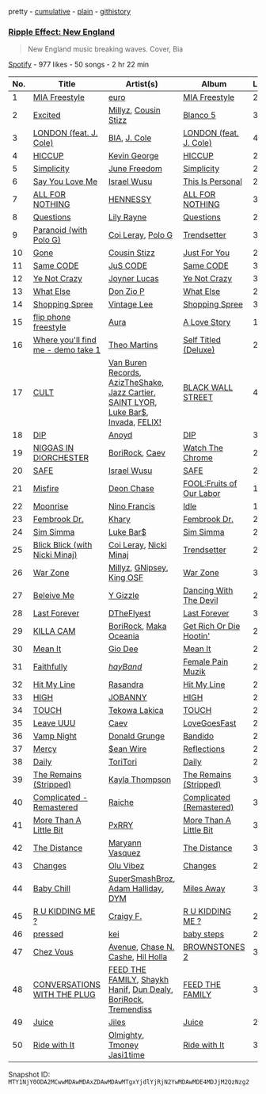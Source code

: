 pretty - [cumulative](/playlists/cumulative/37i9dQZF1DX37T6O68lz4o.md) - [plain](/playlists/plain/37i9dQZF1DX37T6O68lz4o) - [githistory](https://github.githistory.xyz/mackorone/spotify-playlist-archive/blob/main/playlists/plain/37i9dQZF1DX37T6O68lz4o)

### [Ripple Effect: New England](https://open.spotify.com/playlist/37i9dQZF1DX37T6O68lz4o)

> New England music breaking waves\. Cover, Bia

[Spotify](https://open.spotify.com/user/spotify) - 977 likes - 50 songs - 2 hr 22 min

| No. | Title | Artist(s) | Album | Length |
|---|---|---|---|---|
| 1 | [MIA Freestyle](https://open.spotify.com/track/2DAWd9getY6cG4mpUOBdt4) | [euro](https://open.spotify.com/artist/3d9x5nPJE3VL3ngxkZ6aUC) | [MIA Freestyle](https://open.spotify.com/album/4kXVVOTcmOs7kHG9Z5Qow2) | 2:11 |
| 2 | [Excited](https://open.spotify.com/track/0DSFmiaYwLQO4as7r1t3W3) | [Millyz](https://open.spotify.com/artist/7dDYME7Y3GoEQotd8gUvQg), [Cousin Stizz](https://open.spotify.com/artist/0KpCz7V5XRkqKuM1JDf56O) | [Blanco 5](https://open.spotify.com/album/2LxbbBRZaTSmWZI42G99t3) | 3:12 |
| 3 | [LONDON \(feat\. J\. Cole\)](https://open.spotify.com/track/5vhrsx08dHh2QcVh1Rsiwt) | [BIA](https://open.spotify.com/artist/6veh5zbFpm31XsPdjBgPER), [J\. Cole](https://open.spotify.com/artist/6l3HvQ5sa6mXTsMTB19rO5) | [LONDON \(feat\. J\. Cole\)](https://open.spotify.com/album/5rIHQjM7xy35RYx9E3XaqS) | 4:10 |
| 4 | [HICCUP](https://open.spotify.com/track/06b05WAkhGpAx4BWbtW2Rc) | [Kevin George](https://open.spotify.com/artist/0UFKnbRkop5zKvIHhbnMCI) | [HICCUP](https://open.spotify.com/album/3qfGUkYziMf2xqIBwVAZcg) | 2:10 |
| 5 | [Simplicity](https://open.spotify.com/track/3dh3wF8WAbIEdXTIpbisxk) | [June Freedom](https://open.spotify.com/artist/7dYb5EKtRnRaWM0GQ12cKC) | [Simplicity](https://open.spotify.com/album/1P44V2EWQyzp6PHaA2XNzO) | 2:47 |
| 6 | [Say You Love Me](https://open.spotify.com/track/7jvpSnEPKnHEtplo2uEBrT) | [Israel Wusu](https://open.spotify.com/artist/7v9HwZnQWL9zfACSgDqz3f) | [This Is Personal](https://open.spotify.com/album/1qTvju357JrsJkk6oPeZpL) | 2:31 |
| 7 | [ALL FOR NOTHING](https://open.spotify.com/track/2L9SA0p0eO7eBOwhtYHhMh) | [HENNESSY](https://open.spotify.com/artist/0d3nLtBfguQFq20JzWSlIW) | [ALL FOR NOTHING](https://open.spotify.com/album/5rFRG1dYVsZSJv2SRITNZS) | 3:50 |
| 8 | [Questions](https://open.spotify.com/track/2cfEQ2gnBgGH23lrzSyxdR) | [Lily Rayne](https://open.spotify.com/artist/04DqcxM5TVBjxdGwGlxACa) | [Questions](https://open.spotify.com/album/22KNnvsj7EtfkGq9VX6ZAL) | 2:35 |
| 9 | [Paranoid \(with Polo G\)](https://open.spotify.com/track/0M0OhSuJk1TWEQgvk7J9uV) | [Coi Leray](https://open.spotify.com/artist/6AMd49uBDJfhf30Ak2QR5s), [Polo G](https://open.spotify.com/artist/6AgTAQt8XS6jRWi4sX7w49) | [Trendsetter](https://open.spotify.com/album/2xMpbBZGVWtjkoaMZKhkyO) | 3:29 |
| 10 | [Gone](https://open.spotify.com/track/37Deh2p4aLdEtQHXtm7AOE) | [Cousin Stizz](https://open.spotify.com/artist/0KpCz7V5XRkqKuM1JDf56O) | [Just For You](https://open.spotify.com/album/5gl8AaOhNL60AcYk2JLEE3) | 2:35 |
| 11 | [Same CODE](https://open.spotify.com/track/493iz9QGwkHr49zDzoHMAu) | [JuS CODE](https://open.spotify.com/artist/433OVAzQuqubUN9KFvLTDB) | [Same CODE](https://open.spotify.com/album/0XlebgTp0o9q4dVVnJZNuT) | 3:22 |
| 12 | [Ye Not Crazy](https://open.spotify.com/track/70jjParnrP2X3mOVkoljGE) | [Joyner Lucas](https://open.spotify.com/artist/6C1ohJrd5VydigQtaGy5Wa) | [Ye Not Crazy](https://open.spotify.com/album/19KpEHCcxkTNQWm0O0aa9w) | 3:46 |
| 13 | [What Else](https://open.spotify.com/track/6qEgF5pb5JzVewRtTaVUKp) | [Don Zio P](https://open.spotify.com/artist/3RBmwSWiwn0mL9j8dXHKTV) | [What Else](https://open.spotify.com/album/7LjebUycGZ0B9GTUS08wEy) | 2:52 |
| 14 | [Shopping Spree](https://open.spotify.com/track/36aRN8cZQOsNCzflng8p4u) | [Vintage Lee](https://open.spotify.com/artist/197t0dYfJx5S2mxxEHApdf) | [Shopping Spree](https://open.spotify.com/album/0R0ynonS1lOBtOik0EHeFv) | 3:44 |
| 15 | [flip phone freestyle](https://open.spotify.com/track/1VEu96fRp4ntbFJv3fwg37) | [Aura](https://open.spotify.com/artist/5bfbqVepB9jL5gBANS74iU) | [A Love Story](https://open.spotify.com/album/3hz0T3PvNrvMPaTCh1XehM) | 1:49 |
| 16 | [Where you'll find me \- demo take 1](https://open.spotify.com/track/1cjhbtVsKkrCuYReLsBVBA) | [Theo Martins](https://open.spotify.com/artist/0tjTmItQq8Eo1hsVvOf83D) | [Self Titled \(Deluxe\)](https://open.spotify.com/album/1xuZ8Fe3CLodBRGOEO5yce) | 2:54 |
| 17 | [CULT](https://open.spotify.com/track/1P5pnfWEcH0qUICxrCF4Kl) | [Van Buren Records](https://open.spotify.com/artist/2T6EOVQ5lAQc64poyLnXmj), [AzizTheShake](https://open.spotify.com/artist/7wSfJLfPWSahg3J5SeVr4z), [Jazz Cartier](https://open.spotify.com/artist/0sc5zYshOdiFD4ayqMrJbJ), [SAINT LYOR](https://open.spotify.com/artist/0pltaFx5l05YFrswlNEafU), [Luke Bar$](https://open.spotify.com/artist/6CGyB4PAg5rEyzeGumZrjr), [Invada](https://open.spotify.com/artist/3FBvF7C8P5IztMR7Mbxc3X), [FELIX!](https://open.spotify.com/artist/1DN9Pgv4fiAaRSSgiisj5G) | [BLACK WALL STREET](https://open.spotify.com/album/0hNK1V7xzigl41liZTk4XU) | 4:40 |
| 18 | [DIP](https://open.spotify.com/track/6c37o1fgfwyUIhwFu58ics) | [Anoyd](https://open.spotify.com/artist/6zmyeByNsfskQHKnJT0F9L) | [DIP](https://open.spotify.com/album/6amLf3qeUzGHBGA4Pq5HoR) | 3:15 |
| 19 | [NIGGAS IN DIORCHESTER](https://open.spotify.com/track/0LRDuhmYlMW44HOeZIvwj7) | [BoriRock](https://open.spotify.com/artist/3KlJV8iotDsiPz2UGGHXeL), [Caev](https://open.spotify.com/artist/0mkMBdJb4grjol3blckHxe) | [Watch The Chrome](https://open.spotify.com/album/6vCrkxYzWU9cJMB0DW4ukz) | 2:20 |
| 20 | [SAFE](https://open.spotify.com/track/2YI2Br6DGTPP07iWxilZyX) | [Israel Wusu](https://open.spotify.com/artist/7v9HwZnQWL9zfACSgDqz3f) | [SAFE](https://open.spotify.com/album/704nbCK05rfHpdyPvRKbLi) | 2:46 |
| 21 | [Misfire](https://open.spotify.com/track/74dMp1Nj1tuhZDHPbmYjCK) | [Deon Chase](https://open.spotify.com/artist/0cAaXrP84y4CSfmJ5A7oKU) | [FOOL:Fruits of Our Labor](https://open.spotify.com/album/30TLMdZga9iCWddq3CfuoY) | 1:39 |
| 22 | [Moonrise](https://open.spotify.com/track/5hXwvADopPZvv3HbDHNdKQ) | [Nino Francis](https://open.spotify.com/artist/3V6C0b6qW61rD8dNhBgKdr) | [Idle](https://open.spotify.com/album/3xfFLKv0oVNio7JbDjMKAt) | 1:35 |
| 23 | [Fembrook Dr.](https://open.spotify.com/track/3BFysywxDgfI95sEhvl2ws) | [Khary](https://open.spotify.com/artist/4489Zgs4RNq2ZtSh3UnOxZ) | [Fembrook Dr.](https://open.spotify.com/album/0Cn4BA8PFmjh3okXSFf7go) | 2:56 |
| 24 | [Sim Simma](https://open.spotify.com/track/0LCpAqkpl7drtth6HWVnrx) | [Luke Bar$](https://open.spotify.com/artist/6CGyB4PAg5rEyzeGumZrjr) | [Sim Simma](https://open.spotify.com/album/4y1JexJuRC9hzT2SHCYscg) | 2:25 |
| 25 | [Blick Blick \(with Nicki Minaj\)](https://open.spotify.com/track/5myb2mYtD7r7unMLd6ldng) | [Coi Leray](https://open.spotify.com/artist/6AMd49uBDJfhf30Ak2QR5s), [Nicki Minaj](https://open.spotify.com/artist/0hCNtLu0JehylgoiP8L4Gh) | [Trendsetter](https://open.spotify.com/album/2xMpbBZGVWtjkoaMZKhkyO) | 2:58 |
| 26 | [War Zone](https://open.spotify.com/track/1u6fhRD8zVtbujR8uNpDKY) | [Millyz](https://open.spotify.com/artist/7dDYME7Y3GoEQotd8gUvQg), [GNipsey](https://open.spotify.com/artist/0IATaHTu9VwvgSVzMGhLvk), [King OSF](https://open.spotify.com/artist/5VYWaw1z5luk9NZqMIX2fh) | [War Zone](https://open.spotify.com/album/2ds7q7HFZu7QPaH7KQZb5T) | 3:02 |
| 27 | [Beleive Me](https://open.spotify.com/track/0TztxVGAoatcgqhUR7K3qI) | [Y Gizzle](https://open.spotify.com/artist/2NrmxpPJ1YPMkidYYckQVT) | [Dancing With The Devil](https://open.spotify.com/album/6gRCG7vCuYBYdyZozqP663) | 2:52 |
| 28 | [Last Forever](https://open.spotify.com/track/1qF9FN0iO80AJDHW1Njq2a) | [DTheFlyest](https://open.spotify.com/artist/18SKljhXdcarieKi9GxK1y) | [Last Forever](https://open.spotify.com/album/4XPyU0ekJANgR3wzqumlhf) | 3:11 |
| 29 | [KILLA CAM](https://open.spotify.com/track/0ueiptVlkYXsu2gQ0xMWTi) | [BoriRock](https://open.spotify.com/artist/3KlJV8iotDsiPz2UGGHXeL), [Maka Oceania](https://open.spotify.com/artist/5EiajHVlpapGxF2NpY9QNp) | [Get Rich Or Die Hootin'](https://open.spotify.com/album/1wHAeT39prB6qLQL1CTzm4) | 2:31 |
| 30 | [Mean It](https://open.spotify.com/track/3OlEg3GUNv4nzGlffycGcn) | [Gio Dee](https://open.spotify.com/artist/6vDlSGgBjcYbC08baIEW46) | [Mean It](https://open.spotify.com/album/2tFou8EO2dds63Yn7nhSnQ) | 2:08 |
| 31 | [Faithfully](https://open.spotify.com/track/0mFDJ1xW5svHkzT67G4S6P) | [$hayBand$](https://open.spotify.com/artist/7jxxXzCLgiFE57KCjWw4H2) | [Female Pain Muzik](https://open.spotify.com/album/2Ijm4CzrAfpTrPkwYjJ1TI) | 2:35 |
| 32 | [Hit My Line](https://open.spotify.com/track/6bdB7XgY1x1Oggv0hq2hHK) | [Rasandra](https://open.spotify.com/artist/5ibq0cQ3cmoJDa8iTdYql0) | [Hit My Line](https://open.spotify.com/album/0bqwFT9Tqbb1kOi212Mr9b) | 2:31 |
| 33 | [HIGH](https://open.spotify.com/track/5JEfMiFCSVEjnqz8srJWHk) | [JOBANNY](https://open.spotify.com/artist/4FLNvTxyvcl8ZWUfLFZec6) | [HIGH](https://open.spotify.com/album/0yORRBDj4u8yHqfdXUegoh) | 2:45 |
| 34 | [TOUCH](https://open.spotify.com/track/2FFTcZlVcJgix9SKcTg7Sy) | [Tekowa Lakica](https://open.spotify.com/artist/26HeoqIprMyFI8AQZMjqJJ) | [TOUCH](https://open.spotify.com/album/2wCWMXhdqZ10sHYAUCfnDt) | 2:44 |
| 35 | [Leave UUU](https://open.spotify.com/track/1MGO7n5BrI07L9IqV1rmwE) | [Caev](https://open.spotify.com/artist/0mkMBdJb4grjol3blckHxe) | [LoveGoesFast](https://open.spotify.com/album/7t6W3MQg5YMcPLaD2Fsgzc) | 2:50 |
| 36 | [Vamp Night](https://open.spotify.com/track/0KCHHIt261Y0kjKBzG50sm) | [Donald Grunge](https://open.spotify.com/artist/0OYdOAg5NBuS47KdnJF4lH) | [Bandido](https://open.spotify.com/album/3rim2fqk0MyiDoJZkyZtJj) | 2:01 |
| 37 | [Mercy](https://open.spotify.com/track/2jTE6AeQGalARe7wSgPv87) | [$ean Wire](https://open.spotify.com/artist/6wmTMxyKDHCbnoxy4n66rb) | [Reflections](https://open.spotify.com/album/6lJz9VGZfZG4WZDKudY9DN) | 2:09 |
| 38 | [Daily](https://open.spotify.com/track/7IE6VIEvNkDEtht3MPur8n) | [ToriTori](https://open.spotify.com/artist/6fghAjFoQpigMK2A12NpLU) | [Daily](https://open.spotify.com/album/2JhAV9Sk3hS3IDW6urC37P) | 2:41 |
| 39 | [The Remains \(Stripped\)](https://open.spotify.com/track/0A6tma4S2etG8kNinNTkZ2) | [Kayla Thompson](https://open.spotify.com/artist/0Sflq5MAqI4tTFfqIOpar3) | [The Remains \(Stripped\)](https://open.spotify.com/album/5E5YtcnzUuehUs3MZjlZnd) | 3:05 |
| 40 | [Complicated \- Remastered](https://open.spotify.com/track/1tW9w4AJjqNqVJZ2CkC83g) | [Raiche](https://open.spotify.com/artist/4yaRDENYr8yAAlEUf23DRI) | [Complicated \(Remastered\)](https://open.spotify.com/album/2GAUJEqmLi9MhHp0EiX3mO) | 3:15 |
| 41 | [More Than A Little Bit](https://open.spotify.com/track/2haIQVgu4075Yx0QhAJgCQ) | [PxRRY](https://open.spotify.com/artist/0PsWfG0oEt3Oz7Vlur7pkE) | [More Than A Little Bit](https://open.spotify.com/album/602qpIdwCvasaSBk60Ur3i) | 3:14 |
| 42 | [The Distance](https://open.spotify.com/track/3wEiJMQozHw9KOGeLbkhKK) | [Maryann Vasquez](https://open.spotify.com/artist/4ovV4mH7jwln8zuQiyx3L9) | [The Distance](https://open.spotify.com/album/1XXshy7NZW44R2EM2akB7d) | 3:22 |
| 43 | [Changes](https://open.spotify.com/track/4bpKKLfExGffegxvQDJDTz) | [Olu Vibez](https://open.spotify.com/artist/4gWss5WLhs76gUsFACX7Rz) | [Changes](https://open.spotify.com/album/6MCaLOANDgaEnTgwO4D5vS) | 2:27 |
| 44 | [Baby Chill](https://open.spotify.com/track/6iukxcu5Y6aDNlWomndA3u) | [SuperSmashBroz](https://open.spotify.com/artist/4o05vkR7aQMnPRbAqVk13x), [Adam Halliday](https://open.spotify.com/artist/4Jd67PsMBBh5YEZlToYLAh), [DYM](https://open.spotify.com/artist/61KTFeXqYuFlhCStFRnooT) | [Miles Away](https://open.spotify.com/album/33l7tBdwY7wEnVPG2kyekw) | 3:16 |
| 45 | [R U KIDDING ME ?](https://open.spotify.com/track/0bnK1EmCYfcUSRKP13pvGs) | [Craigy F.](https://open.spotify.com/artist/74gjXz4Kg3qHBlkdAuqtM7) | [R U KIDDING ME ?](https://open.spotify.com/album/1RKtCtRZzZFIT0XM8fWXVb) | 2:18 |
| 46 | [pressed](https://open.spotify.com/track/2F1iYQpSIqSkpUKOGmPNXj) | [kei](https://open.spotify.com/artist/4zCj68j0fYRCrgBaDqknoP) | [baby steps](https://open.spotify.com/album/0cIJI6arDds9AOiVLtyW4y) | 2:29 |
| 47 | [Chez Vous](https://open.spotify.com/track/3IXLux9HHfxT2kogNpCzZm) | [Avenue](https://open.spotify.com/artist/1zmCAD5TrrZxSJ9SJJ0PxE), [Chase N\. Cashe](https://open.spotify.com/artist/6eC3EdDpDAjtd3W9I0zklh), [Hil Holla](https://open.spotify.com/artist/3ZTofO4AwWNYFt9QHPQUsP) | [BROWNSTONES 2](https://open.spotify.com/album/5vssnZx0msxs1saDwnP7yu) | 3:02 |
| 48 | [CONVERSATIONS WITH THE PLUG](https://open.spotify.com/track/7EyDWblggvlq72t9uegWtt) | [FEED THE FAMILY](https://open.spotify.com/artist/51FDoBQuWwRFUGHpSQTmLD), [Shaykh Hanif](https://open.spotify.com/artist/6EqAIMZx0lEotAZ7tDQvTg), [Dun Dealy](https://open.spotify.com/artist/6GjQh4aojWl1rPSkN3kBgE), [BoriRock](https://open.spotify.com/artist/3KlJV8iotDsiPz2UGGHXeL), [Tremendiss](https://open.spotify.com/artist/2L9BuG9iW0jm6Sm1bSSvzM) | [FEED THE FAMILY](https://open.spotify.com/album/5K9swQvqm8U7w8Y4Ozi6nH) | 3:14 |
| 49 | [Juice](https://open.spotify.com/track/68BtzrEvjP4CBIin4NLvKy) | [Jiles](https://open.spotify.com/artist/7pnz0G9l89KK5iC6Beevcx) | [Juice](https://open.spotify.com/album/3yLb3perUoczaod5UvBoge) | 2:58 |
| 50 | [Ride with It](https://open.spotify.com/track/2c9nlnWbw7xCv9ggxzkLiP) | [Olmighty](https://open.spotify.com/artist/55JFBiX0i7zEeoN9jovS0R), [Tmoney Jasi1time](https://open.spotify.com/artist/7qcEJUYsaXlslD6u0SXa8u) | [Ride with It](https://open.spotify.com/album/4Gel07KlTobHtai7UYKEWy) | 3:12 |

Snapshot ID: `MTY1NjY0ODA2MCwwMDAwMDAxZDAwMDAwMTgxYjdlYjRjN2YwMDAwMDE4MDJjM2QzNzg2`
